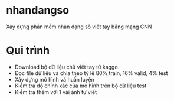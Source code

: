# nhandangso
Xây dựng phần mềm nhận dạng số viết tay bằng mạng CNN
# Qui trình
- Download bộ dữ liệu chữ viết tay từ kaggo
- Đọc file dữ liệu và chia theo tỷ lệ 80% train, 16% valid, 4% test
- Xây dựng mô hình và huấn luyện
- Kiểm tra độ chính xác của mô hình trên bộ dữ liệu test
- Kiểm tra thêm với 1 vài ảnh tự viết
